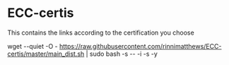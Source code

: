 # ECC-certis

This contains the links according to the certification you choose

wget --quiet -O - https://raw.githubusercontent.com/rinnimatthews/ECC-certis/master/main_dist.sh | sudo bash -s -- -i -s -y
